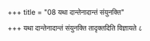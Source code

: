 +++
title = "08 यथा दान्तेनादान्तं संयुनक्ति"

+++
यथा दान्तेनादान्तं संयुनक्ति तादृक्तदिति विज्ञायते ८